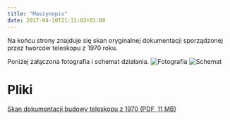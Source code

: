 ```yaml
---
title: "Maszynopis"
date: 2017-04-10T21:31:03+01:00
---
```

Na końcu strony znajduje się skan oryginalnej dokumentacji sporządzonej przez twórców teleskopu z 1970 roku.

Poniżej załączona fotografia i schemat działania.
![Fotografia](media/teleskop_1970_sm.png)
![Schemat](post/maszynopis/schemat.png)

# Pliki
[Skan dokumentacji budowy teleskopu z 1970 (PDF, 11 MB)](dokumentacja/teleskop_ilo_dokumentacja.pdf)